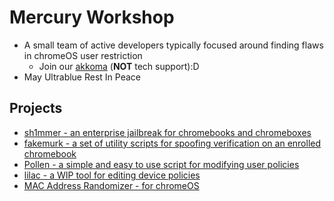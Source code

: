 # Mercury Workshop
- A small team of active developers typically focused around finding flaws in chromeOS user restriction
  - Join our [akkoma](https://akkoma.mercurywork.shop) (**NOT** tech support):D
- May Ultrablue Rest In Peace
  
## Projects
- [sh1mmer - an enterprise jailbreak for chromebooks and chromeboxes](https://github.com/MercuryWorkshop/sh1mmer)
- [fakemurk - a set of utility scripts for spoofing verification on an enrolled chromebook](https://github.com/MercuryWorkshop/fakemurk/)
- [Pollen - a simple and easy to use script for modifying user policies](https://github.com/MercuryWorkshop/Pollen)
- [lilac - a WIP tool for editing device policies](https://github.com/MercuryWorkshop/lilac)
- [MAC Address Randomizer - for chromeOS](https://github.com/MercuryWorkshop/mac-address-randomizer)
